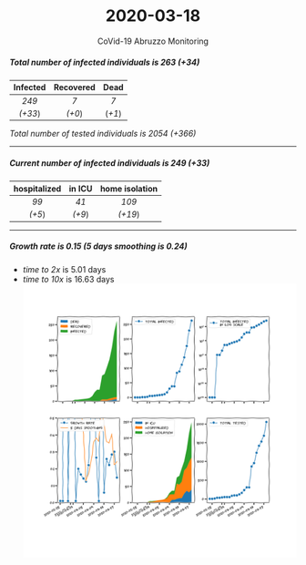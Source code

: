 <div align='center'>

# 2020-03-18
CoVid-19 Abruzzo Monitoring
</div>

##### Total number of infected individuals is 263 (+34)
Infected | Recovered | Dead
:---: | :---: | :---:
*249* | *7* | *7*
*(+33*) | *(+0*) | (*+1*)

*Total number of tested individuals is 2054 (+366)*
***
##### Current number of infected individuals is 249 (+33)
hospitalized | in ICU | home isolation
:---: | :---: | :---:
*99* |*41* |*109*
*(+5*) |*(+9*) |*(+19*)
***
##### Growth rate is 0.15 (5 days smoothing is 0.24)
- *time to 2x* is 5.01 days
- *time to 10x* is 16.63 days
![stats][stats]

[stats]: stats_Abruzzo.png
